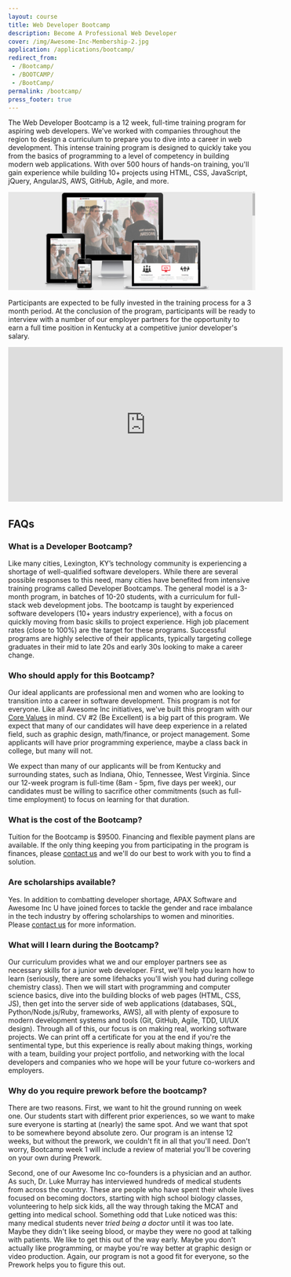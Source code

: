```yaml
---
layout: course
title: Web Developer Bootcamp
description: Become A Professional Web Developer
cover: /img/Awesome-Inc-Membership-2.jpg
application: /applications/bootcamp/
redirect_from:
 - /Bootcamp/
 - /BOOTCAMP/
 - /BootCamp/
permalink: /bootcamp/
press_footer: true
---
```


<!-- {% include special-announcement.html %} -->

The Web Developer Bootcamp is a 12 week, full-time training program for aspiring web developers. We've worked with companies throughout the region to design a curriculum to prepare you to dive into a career in web development. This intense training program is designed to quickly take you from the basics of programming to a level of competency in building modern web applications. With over 500 hours of hands-on training, you'll gain experience while building 10+ projects using HTML, CSS, JavaScript, jQuery, AngularJS, AWS, GitHub, Agile, and more.

<img alt="Learn to code and make websites and mobile apps" src="/img/Responsive_Web_Design.png" class="img-responsive">

Participants are expected to be fully invested in the training process for a 3 month period. At the conclusion of the program, participants will be ready to interview with a number of our employer partners for the opportunity to earn a full time position in Kentucky at a competitive junior developer's salary.

<div class="embed-responsive embed-responsive-16by9"><iframe width="560" height="315" src="https://www.youtube.com/embed/wuwgjpPsIDw" frameborder="0" allowfullscreen></iframe></div>

## FAQs

### What is a Developer Bootcamp?

Like many cities, Lexington, KY’s technology community is experiencing a shortage of well-qualified software developers. While there are several possible responses to this need, many cities have benefited from intensive training programs called Developer Bootcamps. The general model is a 3-month program, in batches of 10-20 students, with a curriculum for full-stack web development jobs. The bootcamp is taught by experienced software developers (10+ years industry experience), with a focus on quickly moving from basic skills to project experience. High job placement rates (close to 100%) are the target for these programs. Successful programs are highly selective of their applicants, typically targeting college graduates in their mid to late 20s and early 30s looking to make a career change.

### Who should apply for this Bootcamp?

Our ideal applicants are professional men and women who are looking to transition into a career in software development. This program is not for everyone. Like all Awesome Inc initiatives, we've built this program with our [Core Values](http://www.awesomeinc.org/about/#core-values) in mind. CV #2 (Be Excellent) is a big part of this program. We expect that many of our candidates will have deep experience in a related field, such as graphic design, math/finance, or project management. Some applicants will have prior programming experience, maybe a class back in college, but many will not.

We expect than many of our applicants will be from Kentucky and surrounding states, such as Indiana, Ohio, Tennessee, West Virginia. Since our 12-week program is full-time (8am - 5pm, five days per week), our candidates must be willing to sacrifice other commitments (such as full-time employment) to focus on learning for that duration.

### What is the cost of the Bootcamp?

Tuition for the Bootcamp is $9500. Financing and flexible payment plans are available. If the only thing keeping you from participating in the program is finances, please [contact us](/contact/) and we'll do our best to work with you to find a solution.

### Are scholarships available?

Yes. In addition to combatting developer shortage, APAX Software and Awesome Inc U have joined forces to tackle the gender and race imbalance in the tech industry by offering scholarships to women and minorities. Please [contact us](/contact/) for more information.

### What will I learn during the Bootcamp?

Our curriculum provides what we and our employer partners see as necessary skills for a junior web developer. First, we'll help you learn how to learn (seriously, there are some lifehacks you'll wish you had during college chemistry class). Then we will start with programming and computer science basics, dive into the building blocks of web pages (HTML, CSS, JS), then get into the server side of web applications (databases, SQL, Python/Node.js/Ruby, frameworks, AWS), all with plenty of exposure to modern development systems and tools (Git, GitHub, Agile, TDD, UI/UX design). Through all of this, our focus is on making real, working software projects. We can print off a certificate for you at the end if you're the sentimental type, but this experience is really about making things, working with a team, building your project portfolio, and networking with the local developers and companies who we hope will be your future co-workers and employers.

### Why do you require prework before the bootcamp?

There are two reasons. First, we want to hit the ground running on week one. Our students start with different prior experiences, so we want to make sure everyone is starting at (nearly) the same spot. And we want that spot to be somewhere beyond absolute zero. Our program is an intense 12 weeks, but without the prework, we couldn't fit in all that you'll need. Don't worry, Bootcamp week 1 will include a review of material you'll be covering on your own during Prework.

Second, one of our Awesome Inc co-founders is a physician and an author. As such, Dr. Luke Murray has interviewed hundreds of medical students from across the country. These are people who have spent their whole lives focused on becoming doctors, starting with high school biology classes, volunteering to help sick kids, all the way through taking the MCAT and getting into medical school. Something odd that Luke noticed was this: many medical students never _tried being a doctor_ until it was too late. Maybe they didn't like seeing blood, or maybe they were no good at talking with patients. We like to get this out of the way early. Maybe you don't actually like programming, or maybe you're way better at graphic design or video production. Again, our program is not a good fit for everyone, so the Prework helps you to figure this out.
